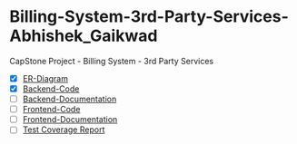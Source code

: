 # Billing-System-3rd-Party-Services-Abhishek_Gaikwad
CapStone Project - Billing System - 3rd Party Services 
- [x] [ER-Diagram](https://github.com/Gaikwad-Abhishek/Billing-System-3rd-Party-Services-Abhishek_Gaikwad/tree/main/ER-Diagram)
- [x] [Backend-Code](https://github.com/Gaikwad-Abhishek/Billing-System-3rd-Party-Services-Abhishek_Gaikwad/tree/main/Backend-Code)
- [ ] [Backend-Documentation](https://github.com/your-repo/backend-docs-folder)
- [ ] [Frontend-Code](https://github.com/your-repo/frontend-code-folder)
- [ ] [Frontend-Documentation](https://github.com/your-repo/frontend-docs-folder)
- [ ] [Test Coverage Report](https://github.com/your-repo/test-coverage-folder)
